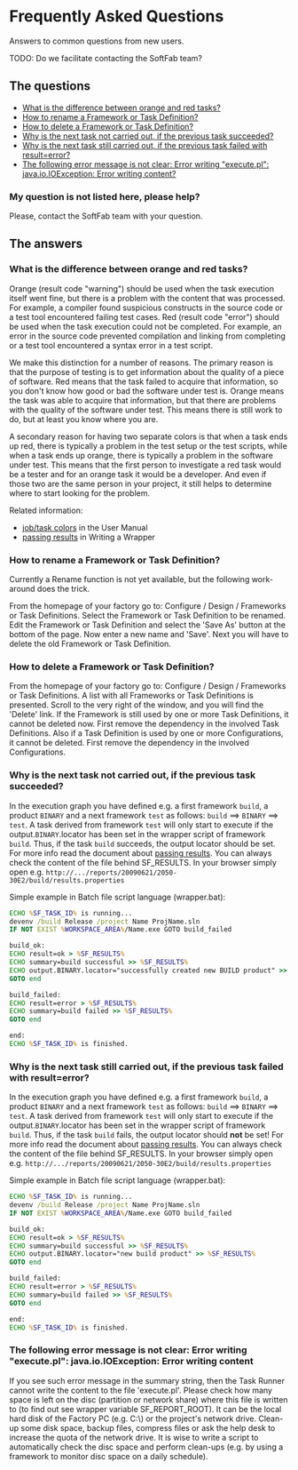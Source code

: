 # Frequently Asked Questions

Answers to common questions from new users.

<p class="todo">TODO: Do we facilitate contacting the SoftFab team?</p>

The questions<a id="questions"></a>
-----------------------------------

*   [What is the difference between orange and red tasks?](#orange_red)
*   [How to rename a Framework or Task Definition?](#rename_framework_or_teskdef)
*   [How to delete a Framework or Task Definition?](#delete_framework_or_teskdef)
*   [Why is the next task not carried out, if the previous task succeeded?](#next_task_not_executed)
*   [Why is the next task still carried out, if the previous task failed with result=error?](#next_task_executed)
*   [The following error message is not clear: Error writing "execute.pl": java.io.IOException: Error writing content?](#IOException)

### My question is not listed here, please help?

<!--
Please, contact the [SoftFab team](../contact/) with your question.
-->
Please, contact the SoftFab team with your question.

The answers<a id="answers"></a>
-----------------------------------

### What is the difference between orange and red tasks?<a id="orange_red"></a>

Orange (result code "warning") should be used when the task execution itself went fine, but there is a problem with the content that was processed. For example, a compiler found suspicious constructs in the source code or a test tool encountered failing test cases. Red (result code "error") should be used when the task execution could not be completed. For example, an error in the source code prevented compilation and linking from completing or a test tool encountered a syntax error in a test script.

We make this distinction for a number of reasons. The primary reason is that the purpose of testing is to get information about the quality of a piece of software. Red means that the task failed to acquire that information, so you don't know how good or bad the software under test is. Orange means the task was able to acquire that information, but that there are problems with the quality of the software under test. This means there is still work to do, but at least you know where you are.

A secondary reason for having two separate colors is that when a task ends up red, there is typically a problem in the test setup or the test scripts, while when a task ends up orange, there is typically a problem in the software under test. This means that the first person to investigate a red task would be a tester and for an orange task it would be a developer. And even if those two are the same person in your project, it still helps to determine where to start looking for the problem.

Related information:

*   [job/task colors](../user_manual/#history) in the User Manual
*   [passing results](../../reference/wrappers/#passing-results) in Writing a Wrapper

### How to rename a Framework or Task Definition?<a id="rename_framework_or_teskdef"></a>

Currently a Rename function is not yet available, but the following work-around does the trick.

From the homepage of your factory go to: Configure / Design / Frameworks or Task Definitions. Select the Framework or Task Definition to be renamed. Edit the Framework or Task Definition and select the 'Save As' button at the bottom of the page. Now enter a new name and 'Save'. Next you will have to delete the old Framework or Task Definition.

### How to delete a Framework or Task Definition?<a id="delete_framework_or_teskdef"></a>

From the homepage of your factory go to: Configure / Design / Frameworks or Task Definitions. A list with all Frameworks or Task Definitions is presented. Scroll to the very right of the window, and you will find the 'Delete' link. If the Framework is still used by one or more Task Definitions, it cannot be deleted now. First remove the dependency in the involved Task Definitions. Also if a Task Definition is used by one or more Configurations, it cannot be deleted. First remove the dependency in the involved Configurations.

### Why is the next task not carried out, if the previous task succeeded?<a id="next_task_not_executed"></a>

In the execution graph you have defined e.g. a first framework `build`, a product `BINARY` and a next framework `test` as follows: `build` ==> `BINARY` ==> `test`. A task derived from framework `test` will only start to execute if the output.`BINARY`.locator has been set in the wrapper script of framework `build`. Thus, if the task `build` succeeds, the output locator should be set. For more info read the document about [passing results](../../reference/wrappers/#passing-results). You can always check the content of the file behind SF\_RESULTS. In your browser simply open e.g. `http://.../reports/20090621/2050-30E2/build/results.properties`

Simple example in Batch file script language (wrapper.bat):

```bat
ECHO %SF_TASK_ID% is running...
devenv /build Release /project Name ProjName.sln
IF NOT EXIST %WORKSPACE_AREA%/Name.exe GOTO build_failed

build_ok:
ECHO result=ok > %SF_RESULTS%
ECHO summary=build successful >> %SF_RESULTS%
ECHO output.BINARY.locator="successfully created new BUILD product" >> %SF_RESULTS%
GOTO end

build_failed:
ECHO result=error > %SF_RESULTS%
ECHO summary=build failed >> %SF_RESULTS%
GOTO end

end:
ECHO %SF_TASK_ID% is finished.
```

### Why is the next task still carried out, if the previous task failed with result=error?<a id="next_task_executed"></a>

In the execution graph you have defined e.g. a first framework `build`, a product `BINARY` and a next framework `test` as follows: `build` ==> `BINARY` ==> `test`. A task derived from framework `test` will only start to execute if the output.`BINARY`.locator has been set in the wrapper script of framework `build`. Thus, if the task `build` fails, the output locator should **not** be set! For more info read the document about [passing results](../../reference/wrappers/#passing-results). You can always check the content of the file behind SF\_RESULTS. In your browser simply open e.g. `http://.../reports/20090621/2050-30E2/build/results.properties`

Simple example in Batch file script language (wrapper.bat):

```bat
ECHO %SF_TASK_ID% is running...
devenv /build Release /project Name ProjName.sln
IF NOT EXIST %WORKSPACE_AREA%/Name.exe GOTO build_failed

build_ok:
ECHO result=ok > %SF_RESULTS%
ECHO summary=build successful >> %SF_RESULTS%
ECHO output.BINARY.locator="new build product" >> %SF_RESULTS%
GOTO end

build_failed:
ECHO result=error > %SF_RESULTS%
ECHO summary=build failed >> %SF_RESULTS%
GOTO end

end:
ECHO %SF_TASK_ID% is finished.
```

### The following error message is not clear: Error writing "execute.pl": java.io.IOException: Error writing content<a id="IOException"></a>

If you see such error message in the summary string, then the Task Runner cannot write the content to the file 'execute.pl'. Please check how many space is left on the disc (partition or network share) where this file is written to (to find out see wrapper variable SF\_REPORT\_ROOT). It can be the local hard disk of the Factory PC (e.g. C:\\) or the project's network drive. Clean-up some disk space, backup files, compress files or ask the help desk to increase the quota of the network drive. It is wise to write a script to automatically check the disc space and perform clean-ups (e.g. by using a framework to monitor disc space on a daily schedule).

